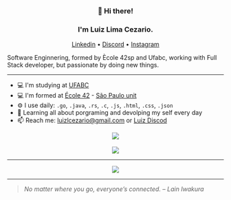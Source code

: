 <h3 align="center">👋 Hi there!</h3>
<h3 align="center">I'm Luiz Lima Cezario.</h3>
<p align="center">
  <a href="https://www.linkedin.com/in/luiz-lima-cezario/">Linkedin</a> •
  <a href="https://discordapp.com/users/340199911821934592">Discord</a> •
  <a href="https://www.instagram.com/luiz.l.cezario">Instagram</a>
</p>

Software Enginnering, formed by Ècole 42sp and Ufabc, working with Full Stack developer, but passionate by doing new things.

---

- 💻 I'm studying at [UFABC](https://www.ufabc.edu.br/) 
- 💻 I'm formed at [École 42](https://www.42.fr/) - [São Paulo unit](https://www.42sp.org.br/)
- ⚙️ I use daily: `.go`, `.java`, `.rs`, `.c`, `.js`, `.html`, `.css`, `.json`
- 🌱 Learning all about porgraming and devolping my self every day
- 📫 Reach me: luizlcezario@gmail.com or [Luiz Discod](https://discordapp.com/users/340199911821934592)


 
<center>
  <img src="https://github-profile-trophy.vercel.app/?username=luizlcezario&title=Commit,Followers&theme=onedark&row=1&column=2&no-bg=true&margin-w=15&no-frame=true" /></a>
  <br>
  <br>
  <img src="https://github-readme-streak-stats.herokuapp.com/?user=luizlcezario&theme=dracula&hide_border=true" /></a>
</center>

---

<center>
 <img src="https://github-readme-stats.vercel.app/api/top-langs/?username=luizlcezario&exclude=javascript">
</center>

---

> _No matter where you go, everyone’s connected. – Lain Iwakura_
